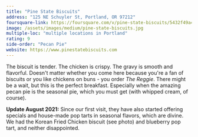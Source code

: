 ```yaml
---
title: "Pine State Biscuits"
address: "125 NE Schuyler St, Portland, OR 97212"
foursquare-link: https://foursquare.com/v/pine-state-biscuits/5432f49a498e839d72b43e6b
image: /assets/images/medium/pine-state-biscuits.jpg
multiple-loc: "multiple locations in Portland"
rating: 9
side-order: "Pecan Pie"
website: https://www.pinestatebiscuits.com
---
```


The biscuit is tender. The chicken is crispy. The gravy is smooth and flavorful. Doesn't matter whether you come here
because you're a fan of biscuits or you like chickens on buns - you order *The Reggie*. There might be a wait, but this
is the perfect breakfast. Especially when the amazing pecan pie is the seasonal pie, which you must get (with whipped
cream, of course).

**Update August 2021:** Since our first visit, they have also started offering specials and house-made pop tarts in
seasonal flavors, which are divine. We had the Korean Fried Chicken biscuit (see photo) and blueberry pop tart, and
neither disappointed.
